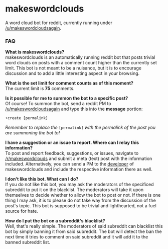 # makeswordclouds
A word cloud bot for reddit, currently running under [/u/makeswordcloudsagain](http://reddit.com/user/makeswordcloudsagain).

### FAQ
**What is makeswordclouds?**  
makeswordclouds is an automatically running reddit bot that posts trivial word clouds on posts with a comment count higher than the currently set limit. This bot is not meant to be a nuisance, but it is to encourage discussion and to add a little interesting aspect in your browsing.

**What is the set limit for comment counts as of this moment?**  
The current limit is **75** comments.

**Is it possible for me to summon the bot to a specific post?**  
Of course! To summon the bot, send a reddit PM to [/u/makeswordcloudsagain](http://reddit.com/user/makeswordcloudsagain) and type this into the **message** portion:

    +create [permalink]
*Remember to replace the* `[permalink]` *with the permalink of the post you are summoning the bot to!*

**I have a suggestion or an issue to report. Where can I relay this information?**  
To post and report feedback, suggestions, or issues, navigate to [/r/makeswordclouds](http://reddit.com/r/makeswordclouds) and submit a meta (text) post with the information included. Alternatively, you can send a PM to the [developer](http://reddit.com/user/WinneonSword) of makeswordclouds and include the respective information there as well.

**I don't like this bot. What can I do?**  
If you do not like this bot, you may ask the moderators of the specificed subreddit to put it on the blacklist. The moderators will take it upon themselves to decide whether to allow the bot to post or not. If there is one thing I may ask, it is to please do not take way from the discussion of the post's topic. This bot is supposed to be trivial and lighthearted, not a fuel source for hate.

**How do I put the bot on a subreddit's blacklist?**  
Well, that's really simple. The moderators of said subreddit can blacklist this bot by simply banning it from said subreddit. The bot will detect the ban the next time it tries to comment on said subreddit and it will add it to the banned subreddit list.